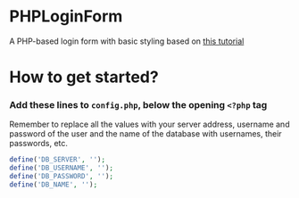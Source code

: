# PHPLoginForm
A PHP-based login form with basic styling based on [this tutorial](https://www.tutorialrepublic.com/php-tutorial/php-mysql-login-system.php)

# How to get started?
### Add these lines to `config.php`, below the opening `<?php` tag
Remember to replace all the values with your server address, username and password of the user and the name of the database with usernames, their passwords, etc.
```php
define('DB_SERVER', '');
define('DB_USERNAME', '');
define('DB_PASSWORD', '');
define('DB_NAME', '');
```
